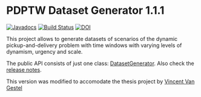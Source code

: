 # PDPTW Dataset Generator 1.1.1

[![Javadocs](https://javadoc.io/badge/com.github.rinde/datgen.svg?color=red)](https://javadoc.io/doc/com.github.rinde/datgen)
[![Build Status](https://travis-ci.org/rinde/pdptw-dataset-generator.svg)](https://travis-ci.org/rinde/pdptw-dataset-generator)
[![DOI](https://zenodo.org/badge/doi/10.5281/zenodo.59259.svg)](http://dx.doi.org/10.5281/zenodo.59259)

This project allows to generate datasets of scenarios of the dynamic pickup-and-delivery problem with time windows with varying levels of dynamism, urgency and scale.

The public API consists of just one class: [DatasetGenerator](src/main/java/com/github/rinde/datgen/pdptw/DatasetGenerator.java). Also check the [release notes](releasenotes.md).

This version was modified to accomodate the thesis project by [Vincent Van Gestel](https://github.com/VincentVanGestel/RinSimExtension)
